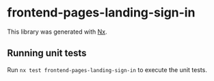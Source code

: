 # frontend-pages-landing-sign-in

This library was generated with [Nx](https://nx.dev).

## Running unit tests

Run `nx test frontend-pages-landing-sign-in` to execute the unit tests.
